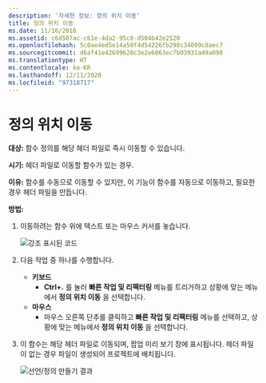 ```yaml
---
description: '자세한 정보: 정의 위치 이동'
title: 정의 위치 이동
ms.date: 11/16/2016
ms.assetid: c6d507ac-c61e-4da2-95c8-d504b42e2520
ms.openlocfilehash: 5c0ae4ed5e14a50f4d54226fb298c34099c8aec7
ms.sourcegitcommit: d6af41e42699628c3e2e6063ec7b03931a49a098
ms.translationtype: HT
ms.contentlocale: ko-KR
ms.lasthandoff: 12/11/2020
ms.locfileid: "97318717"
---
```

# <a name="move-definition-location"></a>정의 위치 이동

**대상:** 함수 정의를 해당 헤더 파일로 즉시 이동할 수 있습니다.

**시기:** 헤더 파일로 이동할 함수가 있는 경우.

**이유:** 함수를 수동으로 이동할 수 있지만, 이 기능이 함수를 자동으로 이동하고, 필요한 경우 헤더 파일을 만듭니다.

**방법:**

1. 이동하려는 함수 위에 텍스트 또는 마우스 커서를 놓습니다.

   ![강조 표시된 코드](images/movedefinition_highlight.png)

1. 다음 작업 중 하나를 수행합니다.
   * **키보드**
     * **Ctrl+.** 를 눌러 **빠른 작업 및 리팩터링** 메뉴를 트리거하고 상황에 맞는 메뉴에서 **정의 위치 이동** 을 선택합니다.
   * **마우스**
     * 마우스 오른쪽 단추를 클릭하고 **빠른 작업 및 리팩터링** 메뉴를 선택하고, 상황에 맞는 메뉴에서 **정의 위치 이동** 을 선택합니다.

1. 이 함수는 해당 헤더 파일로 이동되며, 팝업 미리 보기 창에 표시됩니다.  헤더 파일이 없는 경우 파일이 생성되어 프로젝트에 배치됩니다.

   ![선언/정의 만들기 결과](images/movedefinition_result.png)
